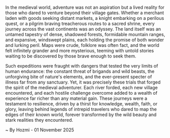 
In the medieval world, adventure was not an aspiration but a lived reality for those who dared to venture beyond their village gates. Whether a merchant laden with goods seeking distant markets, a knight embarking on a perilous quest, or a pilgrim braving treacherous routes to a sacred shrine, every journey across the vast continents was an odyssey. The land itself was an untamed tapestry of dense, shadowed forests, formidable mountain ranges, and expansive, windswept plains, each holding the promise of both wonder and lurking peril. Maps were crude, folklore was often fact, and the world felt infinitely grander and more mysterious, teeming with untold stories waiting to be discovered by those brave enough to seek them.

Such expeditions were fraught with dangers that tested the very limits of human endurance: the constant threat of brigands and wild beasts, the unforgiving bite of nature's elements, and the ever-present specter of illness far from any sanctuary. Yet, it was precisely these trials that forged the spirit of the medieval adventurer. Each river forded, each new village encountered, and each hostile challenge overcome added to a wealth of experience far richer than any material gain. These journeys were a testament to resilience, driven by a thirst for knowledge, wealth, faith, or glory, leaving behind legends of intrepid travelers who dared to map the edges of their known world, forever transformed by the wild beauty and stark realities they encountered.

~ By Hozmi - 01 November 2025
